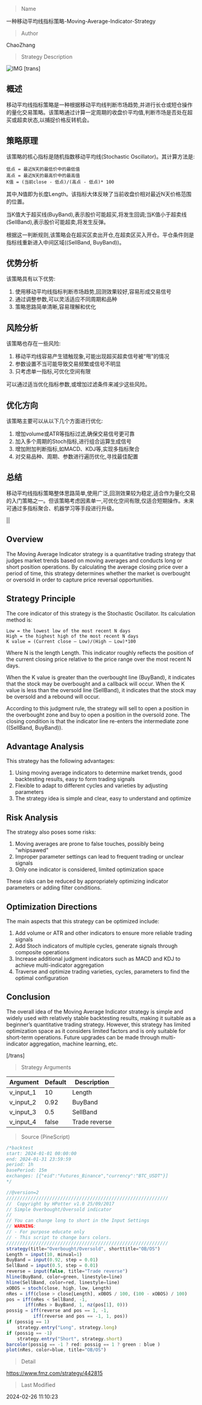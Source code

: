 
> Name

一种移动平均线指标策略-Moving-Average-Indicator-Strategy

> Author

ChaoZhang

> Strategy Description

![IMG](https://www.fmz.com/upload/asset/dd1200efc6cef248a3.png)
[trans]
## 概述

移动平均线指标策略是一种根据移动平均线判断市场趋势,并进行长仓或短仓操作的量化交易策略。该策略通过计算一定周期的收盘价平均值,判断市场是否处在超买或超卖状态,以捕捉价格反转机会。

## 策略原理

该策略的核心指标是随机指数移动平均线(Stochastic Oscillator)。其计算方法是:

```
低点 = 最近N天的最低价中的最低值 
高点 = 最近N天的最高价中的最高值
K值 = (当前close - 低点)/(高点 - 低点)* 100
```

其中,N值即为长度Length。该指标大体反映了当前收盘价相对最近N天价格范围的位置。

当K值大于超买线(BuyBand),表示股价可能超买,将发生回调;当K值小于超卖线(SellBand),表示股价可能超卖,将发生反弹。

根据这一判断规则,该策略会在超买区卖出开仓,在超卖区买入开仓。平仓条件则是指标线重新进入中间区域((SellBand, BuyBand))。

## 优势分析

该策略具有以下优势:

1. 使用移动平均线指标判断市场趋势,回测效果较好,容易形成交易信号 
2. 通过调整参数,可以灵活适应不同周期和品种  
3. 策略思路简单清晰,容易理解和优化

## 风险分析

该策略也存在一些风险:  

1. 移动平均线容易产生错触现象,可能出现超买超卖信号被“甩”的情况
2. 参数设置不当可能导致交易频繁或信号不明显  
3. 只考虑单一指标,可优化空间有限

可以通过适当优化指标参数,或增加过滤条件来减少这些风险。

## 优化方向  

该策略主要可以从以下几个方面进行优化:  

1. 增加volume或ATR等指标过滤,确保交易信号更可靠 
2. 加入多个周期的Stoch指标,进行组合运算生成信号
3. 增加附加判断指标,如MACD、KDJ等,实现多指标聚合
4. 对交易品种、周期、参数进行遍历优化,寻找最佳配置 

## 总结

移动平均线指标策略整体思路简单,使用广泛,回测效果较为稳定,适合作为量化交易的入门策略之一。但该策略考虑因素单一,可优化空间有限,仅适合短期操作。未来可通过多指标聚合、机器学习等手段进行升级。

||

## Overview  

The Moving Average Indicator strategy is a quantitative trading strategy that judges market trends based on moving averages and conducts long or short position operations. By calculating the average closing price over a period of time, this strategy determines whether the market is overbought or oversold in order to capture price reversal opportunities.  

## Strategy Principle  

The core indicator of this strategy is the Stochastic Oscillator. Its calculation method is:  

```
Low = the lowest low of the most recent N days  
High = the highest high of the most recent N days
K value = (Current close – Low)/(High – Low)*100
```

Where N is the length Length. This indicator roughly reflects the position of the current closing price relative to the price range over the most recent N days.  

When the K value is greater than the overbought line (BuyBand), it indicates that the stock may be overbought and a callback will occur. When the K value is less than the oversold line (SellBand), it indicates that the stock may be oversold and a rebound will occur.  

According to this judgment rule, the strategy will sell to open a position in the overbought zone and buy to open a position in the oversold zone. The closing condition is that the indicator line re-enters the intermediate zone ((SellBand, BuyBand)).  

## Advantage Analysis  

This strategy has the following advantages:  

1. Using moving average indicators to determine market trends, good backtesting results, easy to form trading signals  
2. Flexible to adapt to different cycles and varieties by adjusting parameters  
3. The strategy idea is simple and clear, easy to understand and optimize  

## Risk Analysis  

The strategy also poses some risks:   

1. Moving averages are prone to false touches, possibly being "whipsawed”  
2. Improper parameter settings can lead to frequent trading or unclear signals
3. Only one indicator is considered, limited optimization space  

These risks can be reduced by appropriately optimizing indicator parameters or adding filter conditions.  

## Optimization Directions   

The main aspects that this strategy can be optimized include:  

1. Add volume or ATR and other indicators to ensure more reliable trading signals  
2. Add Stoch indicators of multiple cycles, generate signals through composite operations  
3. Increase additional judgment indicators such as MACD and KDJ to achieve multi-indicator aggregation  
4. Traverse and optimize trading varieties, cycles, parameters to find the optimal configuration  

## Conclusion  

The overall idea of the Moving Average Indicator strategy is simple and widely used with relatively stable backtesting results, making it suitable as a beginner’s quantitative trading strategy. However, this strategy has limited optimization space as it considers limited factors and is only suitable for short-term operations. Future upgrades can be made through multi-indicator aggregation, machine learning, etc.

[/trans]

> Strategy Arguments



|Argument|Default|Description|
|----|----|----|
|v_input_1|10|Length|
|v_input_2|0.92|BuyBand|
|v_input_3|0.5|SellBand|
|v_input_4|false|Trade reverse|


> Source (PineScript)

``` javascript
/*backtest
start: 2024-01-01 00:00:00
end: 2024-01-31 23:59:59
period: 1h
basePeriod: 15m
exchanges: [{"eid":"Futures_Binance","currency":"BTC_USDT"}]
*/

//@version=2
////////////////////////////////////////////////////////////
//  Copyright by HPotter v1.0 25/09/2017
// Simple Overbought/Oversold indicator
//
// You can change long to short in the Input Settings
// WARNING:
// - For purpose educate only
// - This script to change bars colors.
////////////////////////////////////////////////////////////
strategy(title="Overbought/Oversold", shorttitle="OB/OS")
Length = input(10, minval=1)
BuyBand = input(0.92, step = 0.01)
SellBand = input(0.5, step = 0.01)
reverse = input(false, title="Trade reverse")
hline(BuyBand, color=green, linestyle=line)
hline(SellBand, color=red, linestyle=line)
xOBOS = stoch(close, high, low, Length)
nRes = iff(close > close[Length], xOBOS / 100, (100 - xOBOS) / 100)
pos = iff(nRes < SellBand, -1,
	   iff(nRes > BuyBand, 1, nz(pos[1], 0))) 
possig = iff(reverse and pos == 1, -1,
          iff(reverse and pos == -1, 1, pos))	   
if (possig == 1) 
    strategy.entry("Long", strategy.long)
if (possig == -1)
    strategy.entry("Short", strategy.short)	   	    
barcolor(possig == -1 ? red: possig == 1 ? green : blue ) 
plot(nRes, color=blue, title="OB/OS")
```

> Detail

https://www.fmz.com/strategy/442815

> Last Modified

2024-02-26 11:10:23
